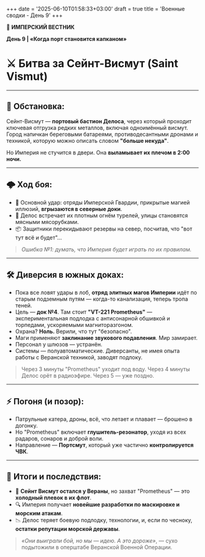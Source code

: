 +++
date = '2025-06-10T01:58:33+03:00'
draft = true
title = 'Военные сводки - День 9'
+++

📜 **ИМПЕРСКИЙ ВЕСТНИК**

**День 9 | «Когда порт становится капканом»**

# ⚔ **Битва за Сейнт-Висмут (Saint Vismut)**

---

## 📍 **Обстановка:**

Сейнт-Висмут — **портовый бастион Делоса**, через который проходит ключевая отгрузка редких металлов, включая одноимённый висмут.
Город напичкан береговыми батареями, противодесантными дронами и техникой, которую можно описать словом **"больше некуда"**.

Но Империя не стучится в двери. Она **выламывает их плечом в 2:00 ночи.**

---

## 🌩 **Ход боя:**

* 🐾 Основной удар: отряды Имперской Гвардии, прикрытые магией иллюзий, **вгрызаются в северные доки**.
* 🤖 Делос встречает их плотным огнём турелей, улицы становятся мясными мясорубками.
* 📦 Защитники перекидывают резервы на север, посчитав, что "вот тут всё и будет"…

> *Ошибка №1: думать, что Империя будет играть по их правилам.*

---

## 🛠 **Диверсия в южных доках:**

* Пока все ловят удары в лоб, **отряд элитных магов Империи** идёт по старым подземным путям — когда-то канализация, теперь тропа теней.
* Цель — **док №4**. Там стоит **"VT-221 Prometheus"** — экспериментальная подлодка с антисонарной обшивкой и торпедами, ускоряемыми магниторазгоном.
* Охрана? **Ноль.** Верили, что тут "безопасно".
* Маги применяют **заклинание звукового подавления**. Мир замирает.
* Персонал у шлюзов — устранён.
* Системы — полуавтоматические. Диверсанты, не имея опыта работы с Веранской техникой, заводят подлоку.

> Через 3 минуты "Prometheus" уходит под воду.
> Через 4 минуты Делос орёт в радиоэфире.
> Через 5 — уже поздно.

---

## ⚡ **Погоня (и позор):**

* Патрульные катера, дроны, всё, что летает и плавает — брошено в догонку.
* Но "Prometheus" включает **глушитель-резонатор**, уходя из всех радаров, сонаров и доброй воли.
* Направление — **Портсмут**, который уже частично **контролируется ЧВК**.

---

## 🧩 **Итоги и последствия:**

* 🛑 **Сейнт Висмут остался у Вераны**, но захват "Prometheus" — это **холодный плевок в их флот**.
* 🔍 Империя получает **новейшие разработки по маскировке и морским атакам**.
* 📉 Делос теряет боевую подлодку, технологии, и, если по чесноку, **остатки репутации морской державы**.

> *«Они выиграли бой, но мы — идею. А это дороже»*, — сухо подытожили в оперштабе Веранской Военной Операции.

